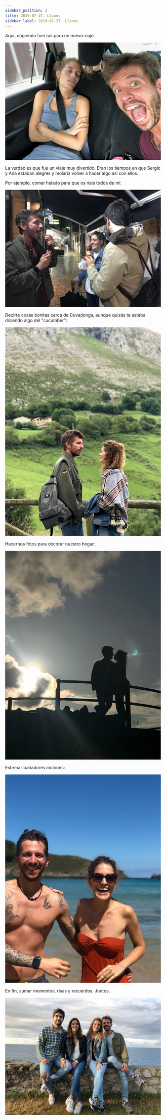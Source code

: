 ```yaml
---
sidebar_position: 2
title: 2019-07-27. Llanes
sidebar_label: 2019-07-27. Llanes
---
```


Aquí, cogiendo fuerzas para un nuevo viaje.

![Camino a Llanes](./foto1.jpg)

La verdad es que fue un viaje muy divertido. Eran los tiempos en que Sergio y Ana estaban alegres y molaría volver a hacer algo así con ellos.

Por ejemplo, comer helado para que os ríais todos de mí:

![Comiendo helado](./foto2.jpg)

Decirte cosas bonitas cerca de Covadonga, aunque quizás te estaba diciendo algo del "cucumber":

![Covadonga](./foto3.jpg)

Hacernos fotos para decorar nuestro hogar:

![San Pedro](./foto4.jpg)

Estrenar bañadores molones:

![Playa](./foto5.jpg)

En fin, sumar momentos, risas y recuerdos. Juntos.

![San Pedro](./foto6.jpg)
